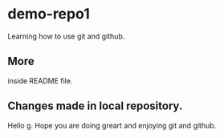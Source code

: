 # demo-repo1
Learning how to use git and github.
## More
inside README file.
## Changes made in local repository.
Hello g. Hope you are doing greart and enjoying git and github.